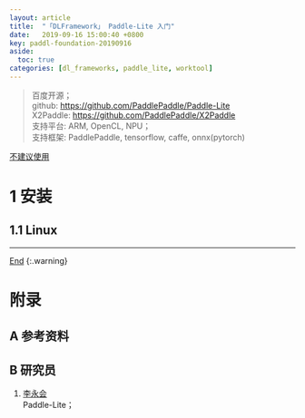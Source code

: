 ```yaml
---
layout: article
title:  "「DLFramework」 Paddle-Lite 入门"
date:   2019-09-16 15:00:40 +0800
key: paddl-foundation-20190916
aside:
  toc: true
categories: [dl_frameworks, paddle_lite, worktool]
---
```

<span id='head'></span>  
>百度开源；    
github: <https://github.com/PaddlePaddle/Paddle-Lite>    
X2Paddle: <https://github.com/PaddlePaddle/X2Paddle>    
支持平台: ARM, OpenCL, NPU；     
支持框架: PaddlePaddle, tensorflow, caffe, onnx(pytorch)    

<!--more-->     

[不建议使用](https://www.zhihu.com/people/nihui-2/activities)    

# 1 安装
## 1.1 Linux

-------------------  
[End](#head)
{:.warning}  
# 附录
## A 参考资料
## B 研究员
1. [李永会](https://www.zhihu.com/people/allonli/activities)        
Paddle-Lite；     
